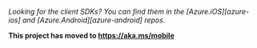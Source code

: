 _Looking for the client SDKs? You can find them in the [Azure.iOS][azure-ios] and [Azure.Android][azure-android] repos._


**This project has moved to https://aka.ms/mobile**
